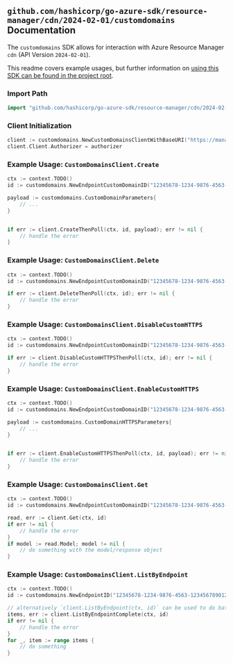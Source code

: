 
## `github.com/hashicorp/go-azure-sdk/resource-manager/cdn/2024-02-01/customdomains` Documentation

The `customdomains` SDK allows for interaction with Azure Resource Manager `cdn` (API Version `2024-02-01`).

This readme covers example usages, but further information on [using this SDK can be found in the project root](https://github.com/hashicorp/go-azure-sdk/tree/main/docs).

### Import Path

```go
import "github.com/hashicorp/go-azure-sdk/resource-manager/cdn/2024-02-01/customdomains"
```


### Client Initialization

```go
client := customdomains.NewCustomDomainsClientWithBaseURI("https://management.azure.com")
client.Client.Authorizer = authorizer
```


### Example Usage: `CustomDomainsClient.Create`

```go
ctx := context.TODO()
id := customdomains.NewEndpointCustomDomainID("12345678-1234-9876-4563-123456789012", "example-resource-group", "profileName", "endpointName", "customDomainName")

payload := customdomains.CustomDomainParameters{
	// ...
}


if err := client.CreateThenPoll(ctx, id, payload); err != nil {
	// handle the error
}
```


### Example Usage: `CustomDomainsClient.Delete`

```go
ctx := context.TODO()
id := customdomains.NewEndpointCustomDomainID("12345678-1234-9876-4563-123456789012", "example-resource-group", "profileName", "endpointName", "customDomainName")

if err := client.DeleteThenPoll(ctx, id); err != nil {
	// handle the error
}
```


### Example Usage: `CustomDomainsClient.DisableCustomHTTPS`

```go
ctx := context.TODO()
id := customdomains.NewEndpointCustomDomainID("12345678-1234-9876-4563-123456789012", "example-resource-group", "profileName", "endpointName", "customDomainName")

if err := client.DisableCustomHTTPSThenPoll(ctx, id); err != nil {
	// handle the error
}
```


### Example Usage: `CustomDomainsClient.EnableCustomHTTPS`

```go
ctx := context.TODO()
id := customdomains.NewEndpointCustomDomainID("12345678-1234-9876-4563-123456789012", "example-resource-group", "profileName", "endpointName", "customDomainName")

payload := customdomains.CustomDomainHTTPSParameters{
	// ...
}


if err := client.EnableCustomHTTPSThenPoll(ctx, id, payload); err != nil {
	// handle the error
}
```


### Example Usage: `CustomDomainsClient.Get`

```go
ctx := context.TODO()
id := customdomains.NewEndpointCustomDomainID("12345678-1234-9876-4563-123456789012", "example-resource-group", "profileName", "endpointName", "customDomainName")

read, err := client.Get(ctx, id)
if err != nil {
	// handle the error
}
if model := read.Model; model != nil {
	// do something with the model/response object
}
```


### Example Usage: `CustomDomainsClient.ListByEndpoint`

```go
ctx := context.TODO()
id := customdomains.NewEndpointID("12345678-1234-9876-4563-123456789012", "example-resource-group", "profileName", "endpointName")

// alternatively `client.ListByEndpoint(ctx, id)` can be used to do batched pagination
items, err := client.ListByEndpointComplete(ctx, id)
if err != nil {
	// handle the error
}
for _, item := range items {
	// do something
}
```
